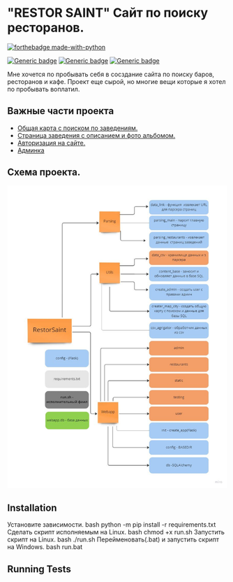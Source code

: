 # "RESTOR SAINT" Сайт по поиску ресторанов.

[![forthebadge made-with-python](http://ForTheBadge.com/images/badges/made-with-python.svg)](https://www.python.org/)

<div align="left">

[![Generic badge](https://img.shields.io/badge/Python-3.10-<COLOR>.svg)](https://shields.io/)
[![Generic badge](https://img.shields.io/badge/Flask-Admin-<COLOR>.svg)](https://shields.io/)
[![Generic badge](https://img.shields.io/badge/Flask-User-<COLOR>.svg)](https://shields.io/)

</div>
    
Мне хочется по пробывать себя в сосздание сайта по поиску баров, ресторанов и кафе. 
Проект еще сырой, но многие вещи которые я хотел по пробывать воплатил. 

## Важные части проекта

 - [Общая карта с поиском по заведениям.](https://github.com/AfrosamuraiNo1/RestorSaint/blob/master/Main.png) 
 - [Страница заведения с описанием и фото альбомом.](https://github.com/AfrosamuraiNo1/RestorSaint/blob/master/page_rest.png)
 - [Авторизация на сайте.](https://github.com/AfrosamuraiNo1/RestorSaint/blob/master/regist.png)
 - [Админка](https://github.com/AfrosamuraiNo1/RestorSaint/blob/master/admin.png)

## Схема проекта.
![alt text](https://github.com/AfrosamuraiNo1/RestorSaint/blob/master/desk_restor.jpg?raw=true)

## Installation

Установите зависимости.
bash
  python -m pip install -r requirements.txt
Сделать скрипт исполняемым на Linux.
bash
  chmod +x run.sh
Запустить скрипт на Linux.
bash
  ./run.sh
Перейменовать(.bat) и запустить скрипт на Windows.
bash
  run.bat
## Running Tests